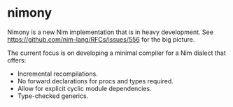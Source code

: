 # nimony

Nimony is a new Nim implementation that is in heavy development. See https://github.com/nim-lang/RFCs/issues/556 for the big picture.

The current focus is on developing a minimal compiler for a Nim dialect that offers: 

- Incremental recompilations.
- No forward declarations for procs and types required.
- Allow for explicit cyclic module dependencies.
- Type-checked generics.
